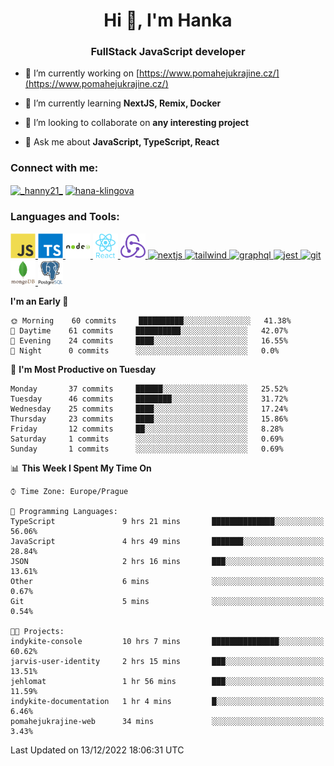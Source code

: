 <h1 align="center">Hi 👋, I'm Hanka</h1>
<h3 align="center">FullStack JavaScript developer</h3>

- 🔭 I’m currently working on [https://www.pomahejukrajine.cz/](https://www.pomahejukrajine.cz/)

- 🌱 I’m currently learning **NextJS, Remix, Docker**

- 👯 I’m looking to collaborate on **any interesting project**

- 💬 Ask me about **JavaScript, TypeScript, React**

<h3 align="left">Connect with me:</h3>
<p align="left">
<a href="https://twitter.com/_hanny21_" target="blank"><img align="center" src="https://raw.githubusercontent.com/rahuldkjain/github-profile-readme-generator/master/src/images/icons/Social/twitter.svg" alt="_hanny21_" height="30" width="40" /></a>
<a href="https://linkedin.com/in/hana-klingova" target="blank"><img align="center" src="https://raw.githubusercontent.com/rahuldkjain/github-profile-readme-generator/master/src/images/icons/Social/linked-in-alt.svg" alt="hana-klingova" height="30" width="40" /></a>
</p>

<h3 align="left">Languages and Tools:</h3>
<p align="left"> 
<a href="https://developer.mozilla.org/en-US/docs/Web/JavaScript" target="_blank" rel="noreferrer"> <img src="https://raw.githubusercontent.com/devicons/devicon/master/icons/javascript/javascript-original.svg" alt="javascript" width="40" height="40"/> </a> 
<a href="https://www.typescriptlang.org/" target="_blank" rel="noreferrer"> <img src="https://raw.githubusercontent.com/devicons/devicon/master/icons/typescript/typescript-original.svg" alt="typescript" width="40" height="40"/> </a> 
<a href="https://nodejsorg" target="_blank" rel="noreferrer"> <img src="https://raw.githubusercontent.com/devicons/devicon/master/icons/nodejs/nodejs-original-wordmark.svg" alt="nodejs" width="40" height="40"/> </a> 
<a href="https://reactjs.org/" target="_blank" rel="noreferrer"> <img src="https://raw.githubusercontent.com/devicons/devicon/master/icons/react/react-original-wordmark.svg" alt="react" width="40" height="40"/> </a> 
<a href="https://redux.js.org" target="_blank" rel="noreferrer"> <img src="https://raw.githubusercontent.com/devicons/devicon/master/icons/redux/redux-original.svg" alt="redux" width="40" height="40"/> </a> 
<a href="https://nextjs.org/" target="_blank" rel="noreferrer"> <img src="https://cdn.worldvectorlogo.com/logos/nextjs-2.svg" alt="nextjs" width="40" height="40"/> </a> 
<a href="https://tailwindcss.com/" target="_blank" rel="noreferrer"> <img src="https://www.vectorlogo.zone/logos/tailwindcss/tailwindcss-icon.svg" alt="tailwind" width="40" height="40"/> </a> 
<a href="https://graphql.org" target="_blank" rel="noreferrer"> <img src="https://www.vectorlogo.zone/logos/graphql/graphql-icon.svg" alt="graphql" width="40" height="40"/> </a> 
<a href="https://jestjs.io" target="_blank" rel="noreferrer"> <img src="https://www.vectorlogo.zone/logos/jestjsio/jestjsio-icon.svg" alt="jest" width="40" height="40"/> </a> 
<a href="https://git-scm.com/" target="_blank" rel="noreferrer"> <img src="https://www.vectorlogo.zone/logos/git-scm/git-scm-icon.svg" alt="git" width="40" height="40"/> </a> 
<a href="https://www.mongodb.com/" target="_blank" rel="noreferrer"> <img src="https://raw.githubusercontent.com/devicons/devicon/master/icons/mongodb/mongodb-original-wordmark.svg" alt="mongodb" width="40" height="40"/> </a>  
<a href="https://www.postgresql.org" target="_blank" rel="noreferrer"> <img src="https://raw.githubusercontent.com/devicons/devicon/master/icons/postgresql/postgresql-original-wordmark.svg" alt="postgresql" width="40" height="40"/> </a> 
</p>

<!--START_SECTION:waka-->
**I'm an Early 🐤** 

```text
🌞 Morning    60 commits     ██████████░░░░░░░░░░░░░░░   41.38% 
🌆 Daytime    61 commits     ██████████░░░░░░░░░░░░░░░   42.07% 
🌃 Evening    24 commits     ████░░░░░░░░░░░░░░░░░░░░░   16.55% 
🌙 Night      0 commits      ░░░░░░░░░░░░░░░░░░░░░░░░░   0.0%

```
📅 **I'm Most Productive on Tuesday** 

```text
Monday       37 commits     ██████░░░░░░░░░░░░░░░░░░░   25.52% 
Tuesday      46 commits     ████████░░░░░░░░░░░░░░░░░   31.72% 
Wednesday    25 commits     ████░░░░░░░░░░░░░░░░░░░░░   17.24% 
Thursday     23 commits     ████░░░░░░░░░░░░░░░░░░░░░   15.86% 
Friday       12 commits     ██░░░░░░░░░░░░░░░░░░░░░░░   8.28% 
Saturday     1 commits      ░░░░░░░░░░░░░░░░░░░░░░░░░   0.69% 
Sunday       1 commits      ░░░░░░░░░░░░░░░░░░░░░░░░░   0.69%

```


📊 **This Week I Spent My Time On** 

```text
⌚︎ Time Zone: Europe/Prague

💬 Programming Languages: 
TypeScript               9 hrs 21 mins       ██████████████░░░░░░░░░░░   56.06% 
JavaScript               4 hrs 49 mins       ███████░░░░░░░░░░░░░░░░░░   28.84% 
JSON                     2 hrs 16 mins       ███░░░░░░░░░░░░░░░░░░░░░░   13.61% 
Other                    6 mins              ░░░░░░░░░░░░░░░░░░░░░░░░░   0.67% 
Git                      5 mins              ░░░░░░░░░░░░░░░░░░░░░░░░░   0.54%

🐱‍💻 Projects: 
indykite-console         10 hrs 7 mins       ███████████████░░░░░░░░░░   60.62% 
jarvis-user-identity     2 hrs 15 mins       ███░░░░░░░░░░░░░░░░░░░░░░   13.51% 
jehlomat                 1 hr 56 mins        ███░░░░░░░░░░░░░░░░░░░░░░   11.59% 
indykite-documentation   1 hr 4 mins         █░░░░░░░░░░░░░░░░░░░░░░░░   6.46% 
pomahejukrajine-web      34 mins             ░░░░░░░░░░░░░░░░░░░░░░░░░   3.43%

```


 Last Updated on 13/12/2022 18:06:31 UTC
<!--END_SECTION:waka-->
